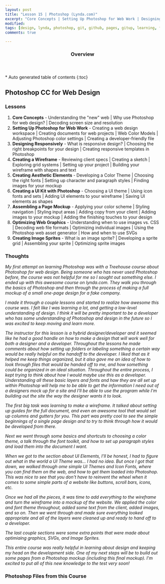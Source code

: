 ```yaml
---
layout: post
title: "Lesson 15 | Photoshop (Lynda.com)"
excerpt: "Core Concepts | Setting Up Photoshop for Web Work | Designing Responsively | Creating a Wireframe | Creating Aesthetic Elements | Creating a UI Kit with Photoshop | Assembling a Page Mockup | Optimizing Web Graphics | Creating Image Sprites"
modified: 
tags: [design, lynda, photoshop, git, github, pages, gitup, learning, front end]
comments: true

---
```


<section id="table-of-contents" class="toc">
  <header>
    <h3>Overview</h3>
  </header>
<div id="drawer" markdown="1">
*  Auto generated table of contents
{:toc}
</div>
</section><!-- /#table-of-contents -->


## Photoshop CC for Web Design

### Lessons

1. __Core Concepts__ - Understanding the "new" web | Why use Photoshop for web design? | Decoding screen size and resolution
2. __Setting Up Photoshop for Web Work__ - Creating a web design workspace | Creating documents for web projects | Web Color Models | Adjusting Photoshop color settings | Creating a developer-friendly file
3. __Designing Responsively__ - What is responsive design? | Choosing the right breakpoints for your design | Creating responsive templates in Photoshop
4. __Creating a Wireframe__ - Reviewing client specs | Creating a sketch | Exploring grid systems | Setting up your project | Building your wireframe with shapes and text
5. __Creating Aesthetic Elements__ - Developing a Color Theme | Choosing the right fonts | Setting up character and paragraph styles | Finding images for your mockup 
6. __Creating a UI Kit with Photoshop__ - Choosing a UI theme | Using icon fonts and sets | Adding UI elements to your wireframe | Saving UI elements as shapes
7. __Assembling a Page Mockup__ - Applying your color scheme | Styling navigation | Styling input areas | Adding copy from your client | Adding images to your mockup | Adding the finishing touches to your design
8. __Optimizing Web Graphics__ -  Understanding when to use images vs. CSS | Decoding web file formats | Optimizing individual images | Using the Photoshop web asset generator | How and when to use SVGs
9. __Creating Image Sprites__ - What is an image sprite? |  Developing a sprite grid | Assembling your sprite | Optimizing sprite images

### Thoughts

_My first attempt on learning Photoshop was with a Treehouse course about Photoshop for web design. Being someone who has never used Photoshop before, the course was not helpful for me so I sought out something else. I ended up with this awesome course on lynda.com. They walk you through the basics of Photoshop and then through the process of making a full mockup of a small one-page design for a fake company._

_I made it through a couple lessons and started to realize how awesome this course was. I felt like I was learning a lot, and getting a low-level understanding of design. I think it will be pretty important to be a developer who has some understanding of Photoshop and design in the future so I was excited to keep moving and learn more._

_The instructor for this lesson is a hybrid designer/developer and it seemed like he had a good handle on how to make a design that will work well for both a designer and a developer. Throughout the lessons he made comments about how setting up folders or labeling something a certain way would be really helpful on the handoff to the developer. I liked that as it helped me keep things organized, but it also gave me an idea of how to look through files that would be handed off to me, and how something could be organized in an ideal situation. Throughout the entire process, I kept trying to think about how I would maybe use this as a developer. Understanding all these basic layers and fonts and how they are all set up within Photoshop will help me to be able to get the information I need out of a designers mock up for a site and I'll be able to use the program while I'm building out the site the way the designer wants it to look._

_The first big task was learning to make a wireframe. It talked about setting up guides for the full document, and even an awesome tool that would set up columns and gutters for you. This part was pretty cool to see the simple beginnings of a single page design and to try to think through how it would be developed from there._

_Next we went through some basics and shortcuts to choosing a color theme, a talk through the font toolkit, and how to set up paragraph styles and load them into the document I want._

_When we got to the section about UI Elements, I'll be honest, I had to figure out what in the world a UI Theme was... I had no idea. But once I got that down, we walked through ome simple UI Themes and Icon Fonts, where you can find them on the web, and how to get them loaded into Photoshop. This was nice to see that you don't have to reinvent the wheel when it comes to some simple parts of a website like buttons, scroll bars, icons, etc._

_Once we had all the pieces, it was time to add everything to the wireframe and turn the wireframe into a mockup of the website. We applied the color and font theme throughout, added some text from the client, added images, and so on. Then we went through and made sure everything looked appropriate and all of the layers were cleaned up and ready to hand off to a developer._

_The last couple sections were some extra points that were made about optimiaing graphics, SVGs, and Image Sprites._

_This entire course was really helpful in learning about design and keeping my head on the development side. One of my next steps will be to build out some pages from a Photoshop mockup (including this final mockup). I'm excited to put all of this new knowledge to the test very soon!_

### Photoshop Files from this Course

